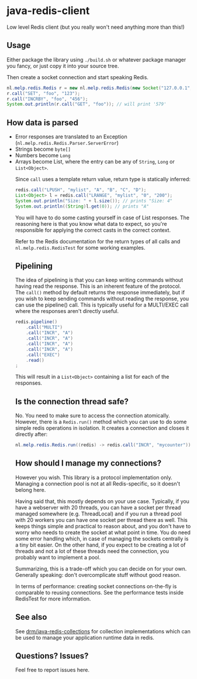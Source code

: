 # java-redis-client
Low level Redis client (but you really won't need anything more than this!)

## Usage
Either package the library using `./build.sh` or whatever package manager you
fancy, or just copy it into your source tree.

Then create a socket connection and start speaking Redis. 

```java
nl.melp.redis.Redis r = new nl.melp.redis.Redis(new Socket("127.0.0.1", 6379));
r.call("SET", "foo", "123");
r.call("INCRBY", "foo", "456");
System.out.println(r.call("GET", "foo")); // will print '579'
```

## How data is parsed

* Error responses are translated to an Exception (`nl.melp.redis.Redis.Parser.ServerError`)
* Strings become `byte[]`
* Numbers become `Long`
* Arrays become List<Object>, where the entry can be any of `String`, 
  `Long` or `List<Object>`.

Since `call` uses a template return value, return type is statically inferred:

```java
redis.call("LPUSH", "mylist", "A", "B", "C", "D");
List<Object> l = redis.call("LRANGE", "mylist", "0", "200");
System.out.println("Size: " + l.size()); // prints "Size: 4"
System.out.println((String)l.get(0)); // prints "A"
```

You will have to do some casting yourself in case of List responses. The
reasoning here is that you know what data to expect, so you're responsible for
applying the correct casts in the correct context.  

Refer to the Redis documentation for the return types of all calls and
`nl.melp.redis.RedisTest` for some working examples.

## Pipelining
The idea of pipelining is that you can keep writing commands without having
read the response.  This is an inherent feature of the protocol. The `call()`
method by default returns the response immediately, but if you wish to keep
sending commands without reading the response, you can use the pipeline() call.
This is typically useful for a MULTI/EXEC call where the responses aren't
directly useful.

```java
redis.pipeline()
    .call("MULTI")
    .call("INCR", "A")
    .call("INCR", "A")
    .call("INCR", "A")
    .call("INCR", "A")
    .call("EXEC")
    .read()
;
```

This will result in a `List<Object>` containing a list for each of the responses.

## Is the connection thread safe?
No. You need to make sure to access the connection atomically. However,
there is a `Redis.run()` method which you can use to do some simple redis
operations in isolation. It creates a connection and closes it directly after:

```java
nl.melp.redis.Redis.run((redis) -> redis.call("INCR", "mycounter"));
```

## How should I manage my connections?
However you wish. This library is a protocol implementation only. Managing a
connection pool is not at all Redis-specific, so it doesn't belong here.
 
Having said that, this mostly depends on your use case. Typically, if you have a
webserver with 20 threads, you can have a socket per thread managed somewhere
(e.g. ThreadLocal) and if you run a thread pool with 20 workers you can have one
socket per thread there as well. This keeps things simple and practical to
reason about, and you don't have to worry who needs to create the socket at what
point in time. You do need some error handling which, in case of managing the
sockets centrally is a tiny bit easier. On the other hand, if you expect to be
creating a lot of threads and not a lot of these threads need the connection,
you probably want to implement a pool. 

Summarizing, this is a trade-off which you can decide on for your own.
Generally speaking: don't overcomplicate stuff without good reason. 

In terms of performance: creating socket connections on-the-fly is comparable
to reusing connections. See the performance tests inside RedisTest for more 
information.

## See also

See [drm/java-redis-collections](https://github.com/drm/java-redis-collections)
for collection implementations which can be used to manage your application
runtime data in redis.

## Questions? Issues?
Feel free to report issues here.
